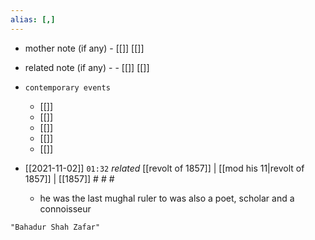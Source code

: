 ```yaml
---
alias: [,]
---
```

- mother note (if any)
		- [[]] [[]]
- related note (if any) -
		- [[]] [[]]
- `contemporary events`
	- [[]]
	- [[]]
	- [[]]
	- [[]]
	- [[]]

- [[2021-11-02]]  `01:32` _related_ [[revolt of 1857]] | [[mod his 11|revolt of 1857]] | [[1857]] # # #
	- he was the last mughal ruler to was also a poet, scholar and a connoisseur

```query
"Bahadur Shah Zafar"
```
